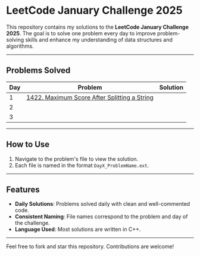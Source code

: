 # LeetCode January Challenge 2025

This repository contains my solutions to the **LeetCode January Challenge 2025**. The goal is to solve one problem every day to improve problem-solving skills and enhance my understanding of data structures and algorithms.

---

## Problems Solved
| Day | Problem                                              | Solution                                   |
|-----|----------------------------------------------------- |--------------------------------------------|
| 1   | [1422. Maximum Score After Splitting a String]((https://leetcode.com/problems/maximum-score-after-splitting-a-string/description/?envType=daily-question&envId=2025-01-01)) 
| 2   | |
| 3   | 

---

## How to Use
1. Navigate to the problem's file to view the solution.
2. Each file is named in the format `DayX_ProblemName.ext`.

---

## Features
- **Daily Solutions**: Problems solved daily with clean and well-commented code.
- **Consistent Naming**: File names correspond to the problem and day of the challenge.
- **Language Used**: Most solutions are written in C++.

---

Feel free to fork and star this repository. Contributions are welcome!

